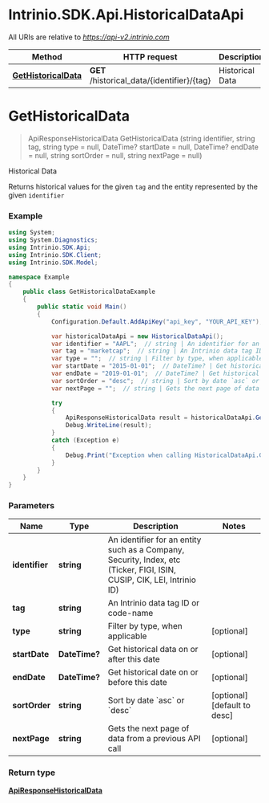 # Intrinio.SDK.Api.HistoricalDataApi

All URIs are relative to *https://api-v2.intrinio.com*

Method | HTTP request | Description
------------- | ------------- | -------------
[**GetHistoricalData**](HistoricalDataApi.md#gethistoricaldata) | **GET** /historical_data/{identifier}/{tag} | Historical Data


<a name="gethistoricaldata"></a>
# **GetHistoricalData**
> ApiResponseHistoricalData GetHistoricalData (string identifier, string tag, string type = null, DateTime? startDate = null, DateTime? endDate = null, string sortOrder = null, string nextPage = null)

Historical Data

Returns historical values for the given `tag` and the entity represented by the given `identifier`

### Example
```csharp
using System;
using System.Diagnostics;
using Intrinio.SDK.Api;
using Intrinio.SDK.Client;
using Intrinio.SDK.Model;

namespace Example
{
    public class GetHistoricalDataExample
    {
        public static void Main()
        {
            Configuration.Default.AddApiKey("api_key", "YOUR_API_KEY");

            var historicalDataApi = new HistoricalDataApi();
            var identifier = "AAPL";  // string | An identifier for an entity such as a Company, Security, Index, etc (Ticker, FIGI, ISIN, CUSIP, CIK, LEI, Intrinio ID)
            var tag = "marketcap";  // string | An Intrinio data tag ID or code-name
            var type = "";  // string | Filter by type, when applicable (optional) 
            var startDate = "2015-01-01";  // DateTime? | Get historical data on or after this date (optional) 
            var endDate = "2019-01-01";  // DateTime? | Get historical date on or before this date (optional) 
            var sortOrder = "desc";  // string | Sort by date `asc` or `desc` (optional)  (default to desc)
            var nextPage = "";  // string | Gets the next page of data from a previous API call (optional) 

            try
            {
                ApiResponseHistoricalData result = historicalDataApi.GetHistoricalData(identifier, tag, type, startDate, endDate, sortOrder, nextPage);
                Debug.WriteLine(result);
            }
            catch (Exception e)
            {
                Debug.Print("Exception when calling HistoricalDataApi.GetHistoricalData: " + e.Message );
            }
        }
    }
}
```

### Parameters

Name | Type | Description  | Notes
------------- | ------------- | ------------- | -------------
 **identifier** | **string**| An identifier for an entity such as a Company, Security, Index, etc (Ticker, FIGI, ISIN, CUSIP, CIK, LEI, Intrinio ID) | 
 **tag** | **string**| An Intrinio data tag ID or code-name | 
 **type** | **string**| Filter by type, when applicable | [optional] 
 **startDate** | **DateTime?**| Get historical data on or after this date | [optional] 
 **endDate** | **DateTime?**| Get historical date on or before this date | [optional] 
 **sortOrder** | **string**| Sort by date &#x60;asc&#x60; or &#x60;desc&#x60; | [optional] [default to desc]
 **nextPage** | **string**| Gets the next page of data from a previous API call | [optional] 

### Return type

[**ApiResponseHistoricalData**](ApiResponseHistoricalData.md)


